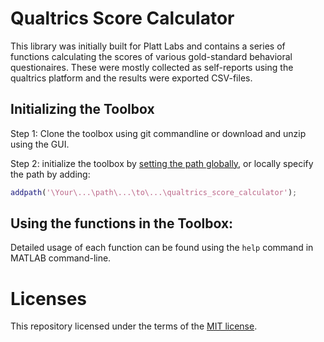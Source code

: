 # Qualtrics Score Calculator
This library was initially built for Platt Labs and contains a series of functions calculating the scores of various gold-standard behavioral questionaires. These were mostly collected as self-reports using the qualtrics platform and the results were exported CSV-files.

## Initializing the Toolbox
Step 1: Clone the toolbox using git commandline or download and unzip using the GUI.

Step 2: initialize the toolbox by [setting the path globally](https://www.mathworks.com/help/matlab/matlab_env/add-remove-or-reorder-folders-on-the-search-path.html), or locally specify the path by adding:
```Matlab
addpath('\Your\...\path\...\to\...\qualtrics_score_calculator');
```

## Using the functions in the Toolbox:
Detailed usage of each function can be found using the `help` command in MATLAB command-line.

# Licenses
This repository licensed under the terms of the [MIT license](https://github.com/platt-labs/qualtrics_score_calculator/blob/master/LICENSE).